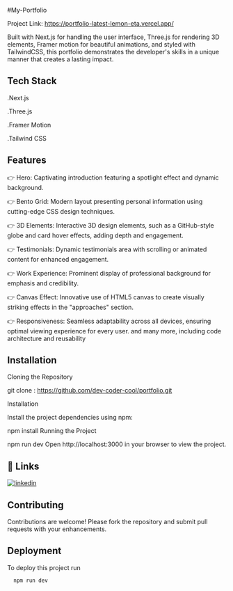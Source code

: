 
#My-Portfolio

Project Link: https://portfolio-latest-lemon-eta.vercel.app/


Built with Next.js for handling the user interface, Three.js for rendering 3D elements, Framer motion for beautiful animations, and styled with TailwindCSS, this portfolio demonstrates the developer's skills in a unique manner that creates a lasting impact.
## Tech Stack


.Next.js

.Three.js

.Framer Motion

.Tailwind CSS
## Features

👉 Hero: Captivating introduction featuring a spotlight effect and dynamic background.

👉 Bento Grid: Modern layout presenting personal information using cutting-edge CSS design techniques.

👉 3D Elements: Interactive 3D design elements, such as a GitHub-style globe and card hover effects, adding depth and engagement.

👉 Testimonials: Dynamic testimonials area with scrolling or animated content for enhanced engagement.

👉 Work Experience: Prominent display of professional background for emphasis and credibility.

👉 Canvas Effect: Innovative use of HTML5 canvas to create visually striking effects in the "approaches" section.

👉 Responsiveness: Seamless adaptability across all devices, ensuring optimal viewing experience for every user.
and many more, including code architecture and reusability
## Installation

Cloning the Repository

git clone : https://github.com/dev-coder-cool/portfolio.git


Installation

Install the project dependencies using npm:

npm install
Running the Project

npm run dev
Open http://localhost:3000 in your browser to view the project.
## 🔗 Links


[![linkedin](https://img.shields.io/badge/linkedin-0A66C2?style=for-the-badge&logo=linkedin&logoColor=white)](https://www.linkedin.com/in/shalini06/)



## Contributing

Contributions are welcome! Please fork the repository and submit pull requests with your enhancements.
## Deployment

To deploy this project run

```bash
  npm run dev
```

